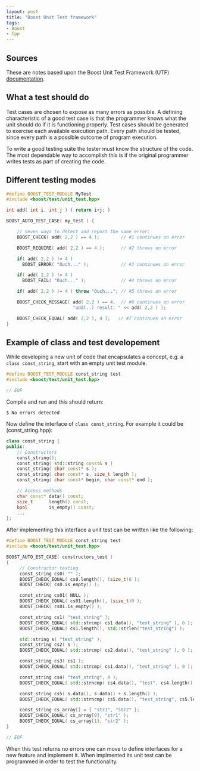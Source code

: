 ```yaml
---
layout: post
title: "Boost Unit Test framework"
tags:
- Boost
- Cpp
---
```


## Sources

These are notes based upon the Boost Unit Test Framework (UTF) [documentation](http://www.boost.org/doc/libs/1_55_0/libs/test/doc/html/index.html).

## What a test should do

Test cases are chosen to expose as many errors as possible. A defining characteristic of a good test case is that the programmer knows what the unit should do if it is functioning properly. Test cases should be generated to exercise each available execution path. Every path should be tested, since every path is a possible outcome of program execution.

To write a good testing suite the tester must know the structure of the code. The most dependable way to accomplish this is if the original programmer writes tests as part of creating the code.

## Different testing modes

```cpp
#define BOOST_TEST_MODULE MyTest
#include <boost/test/unit_test.hpp>

int add( int i, int j ) { return i+j; }

BOOST_AUTO_TEST_CASE( my_test ) {

    // seven ways to detect and report the same error:
    BOOST_CHECK( add( 2,2 ) == 4 );        // #1 continues on error

    BOOST_REQUIRE( add( 2,2 ) == 4 );      // #2 throws on error

    if( add( 2,2 ) != 4 )
      BOOST_ERROR( "Ouch..." );            // #3 continues on error

    if( add( 2,2 ) != 4 )
      BOOST_FAIL( "Ouch..." );             // #4 throws on error

    if( add( 2,2 ) != 4 ) throw "Ouch..."; // #5 throws on error

    BOOST_CHECK_MESSAGE( add( 2,2 ) == 4,  // #6 continues on error
                         "add(..) result: " << add( 2,2 ) );

    BOOST_CHECK_EQUAL( add( 2,2 ), 4 );	  // #7 continues on error
}

```

## Example of class and test developement

While developing a new unit of code that encapsulates a concept, e.g. a `class const_string`, start with an empty unit test module.

```cpp
#define BOOST_TEST_MODULE const_string test
#include <boost/test/unit_test.hpp>

// EOF
```

Compile and run and this should return:

```raw
$ No errors detected
```

Now define the interface of `class const_string`. For example it could be (const_string.hpp):

```cpp
class const_string {
public:
    // Constructors
    const_string();
    const_string( std::string const& s )
    const_string( char const* s );
    const_string( char const* s, size_t length );
    const_string( char const* begin, char const* end );

    // Access methods
    char const* data() const;
    size_t      length() const;
    bool        is_empty() const;
    ...
};
```

After implementing this interface a unit test can be written like the following:

```cpp
#define BOOST_TEST_MODULE const_string test
#include <boost/test/unit_test.hpp>

BOOST_AUTO_EST_CASE( constructors_test )
{
	 // Constructor testing
     const_string cs0( "" );                                                 // 1 //
     BOOST_CHECK_EQUAL( cs0.length(), (size_t)0 );
     BOOST_CHECK( cs0.is_empty() );

     const_string cs01( NULL );                                              // 2 //
     BOOST_CHECK_EQUAL( cs01.length(), (size_t)0 );
     BOOST_CHECK( cs01.is_empty() );

     const_string cs1( "test_string" );                                      // 3 //
     BOOST_CHECK_EQUAL( std::strcmp( cs1.data(), "test_string" ), 0 );
     BOOST_CHECK_EQUAL( cs1.length(), std::strlen("test_string") );

     std::string s( "test_string" );                                         // 4 //
     const_string cs2( s );
     BOOST_CHECK_EQUAL( std::strcmp( cs2.data(), "test_string" ), 0 );

     const_string cs3( cs1 );                                                // 5 //
     BOOST_CHECK_EQUAL( std::strcmp( cs1.data(), "test_string" ), 0 );

     const_string cs4( "test_string", 4 );                                   // 6 //
     BOOST_CHECK_EQUAL( std::strncmp( cs4.data(), "test", cs4.length() ), 0 );

     const_string cs5( s.data(), s.data() + s.length() );                    // 7 //
     BOOST_CHECK_EQUAL( std::strncmp( cs5.data(), "test_string", cs5.length() ), 0 );

     const_string cs_array[] = { "str1", "str2" };                           // 8 //
     BOOST_CHECK_EQUAL( cs_array[0], "str1" );
     BOOST_CHECK_EQUAL( cs_array[1], "str2" );
}

// EOF
```

When this test returns no errors one can move to define interfaces for a new feature and implement it. When implmented its unit test can be programmed in order to test the functionality.

